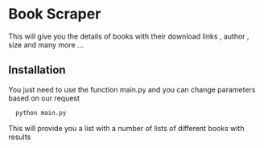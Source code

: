 
# Book Scraper

This will give you the details of books with their download links , author , size and many more ...

## Installation

You just need to use the function main.py and you can change parameters based on our request

```bash
  python main.py
```
This will provide you a list with a number of lists of different books with results

    